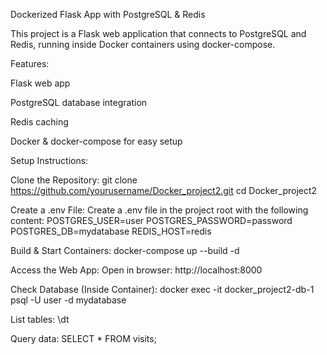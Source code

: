 Dockerized Flask App with PostgreSQL & Redis

This project is a Flask web application that connects to PostgreSQL and Redis, running inside Docker containers using docker-compose.

Features:

Flask web app

PostgreSQL database integration

Redis caching

Docker & docker-compose for easy setup

Setup Instructions:

Clone the Repository:
git clone https://github.com/yourusername/Docker_project2.git
cd Docker_project2

Create a .env File:
Create a .env file in the project root with the following content:
POSTGRES_USER=user
POSTGRES_PASSWORD=password
POSTGRES_DB=mydatabase
REDIS_HOST=redis

Build & Start Containers:
docker-compose up --build -d

Access the Web App:
Open in browser: http://localhost:8000

Check Database (Inside Container):
docker exec -it docker_project2-db-1 psql -U user -d mydatabase

List tables: \dt

Query data: SELECT * FROM visits;
